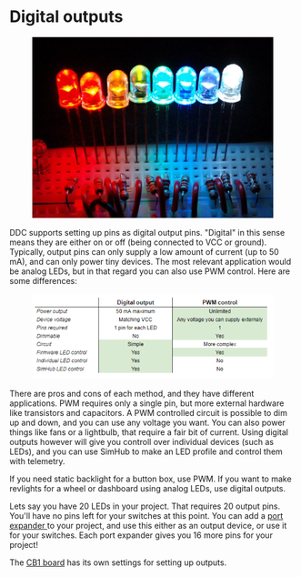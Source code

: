 # Digital outputs

<figure><img src="../.gitbook/assets/image (1) (1) (1) (1).png" alt="" width="480"><figcaption></figcaption></figure>

DDC supports setting up pins as digital output pins. "Digital" in this sense means they are either on or off (being connected to VCC or ground). Typically, output pins can only supply a low amount of current (up to 50 mA), and can only power tiny devices. The most relevant application would be analog LEDs, but in that regard you can also use PWM control. Here are some differences:

<figure><img src="../.gitbook/assets/image (2) (1) (1) (1).png" alt=""><figcaption></figcaption></figure>

There are pros and cons of each method, and they have different applications. PWM requires only a single pin, but more external hardware like transistors and capacitors. A PWM controlled circuit is possible to dim up and down, and you can use any voltage you want. You can also power things like fans or a lightbulb, that require a fair bit of current. Using digital outputs however will give you controll over individual devices (such as LEDs), and you can use SimHub to make an LED profile and control them with telemetry.&#x20;

If you need static backlight for a button box, use PWM. If you want to make revlights for a wheel or dashboard using analog LEDs, use digital outputs.&#x20;

Lets say you have 20 LEDs in your project. That requires 20 output pins. You'll have no pins left for your switches at this point. You can add a [port expander ](switch-inputs/port-expander.md)to your project, and use this either as an output device, or use it for your switches. Each port expander gives you 16 more pins for your project!

The [CB1 board](../cb1/code/settings.md) has its own settings for setting up outputs.

